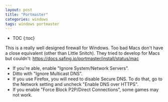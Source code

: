 ```yaml
---
layout: post
title: "Portmaster"
categories: windows
tags: windows portmaster
---
```


* TOC
{:toc}

This is a really well designed firewall for Windows. Too bad Macs don't have a close equivalent (other than Little Snitch). They tried to develop for Macs but couldn't: https://docs.safing.io/portmaster/install/status/mac

- If you're able, enable "Ignore System/Network Servers".
- Ditto with "Ignore Multicast DNS".
- If you use Firefox, you will need to disable Secure DNS. To do that, go to the Network setting and uncheck "Enable DNS over HTTPS".
- If you enable "Force Block P2P/Direct Connections", some games may not work.
